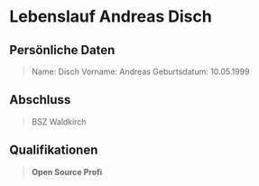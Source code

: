 # Lebenslauf Andreas Disch
## Persönliche Daten
> Name: Disch
> Vorname: Andreas
> Geburtsdatum: 10.05.1999
## Abschluss
> BSZ Waldkirch

## Qualifikationen
> **Open Source Profi**

